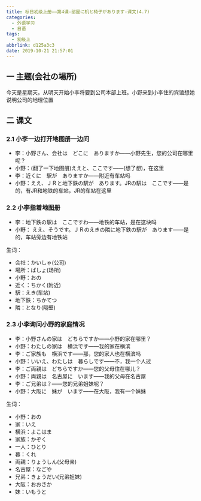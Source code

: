 ```yaml
---
title: 标日初级上册——第4课-部屋に机と椅子があります-课文(4.7)
categories:
  - 外语学习
  - 日语
tags:
  - 初级上
abbrlink: d125a3c3
date: 2019-10-21 21:57:01
---
```

## 一 主题(会社の場所)

今天是星期天。从明天开始小李将要到公司本部上班。小野来到小李住的宾馆想她说明公司的地理位置

<!--more-->

## 二 课文

### 2.1 小李一边打开地图册一边问
* 李：小野さん、会社は　どこに　ありますか——小野先生，您的公司在哪里呢？
* 小野：(翻了一下地图册)ええと、ここです——(想了想)，在这里
* 李：近くに　駅が　ありますか——附近有车站吗
* 小野：ええ、ＪＲと地下鉄の駅が　あります。JRの駅は　ここです——是的，有JR和地铁的车站，JR的车站在这里

### 2.2 小李指着地图册

* 李：地下鉄の駅は　ここですわ——地铁的车站，是在这块吗
* 小野： ええ、そうです。ＪＲのえきの隣に地下鉄の駅が　あります——是的，车站旁边有地铁站

生词：  

* 会社：かいしゃ(公司)
* 場所：ばしょ(场所)   
* 小野：おの
* 近く：ちかく(附近)
* 駅：えき(车站)
* 地下鉄：ちかてつ
* 隣：となり(隔壁)


### 2.3 小李询问小野的家庭情况
* 李：小野さんの家は　どちらですか——小野的家在哪里？
* 小野：わたしの家は　横浜です——我的家在横滨
* 李：ご家族も　横浜です——那，您的家人也在横滨吗
* 小野：いいえ、わたしは　暮らしです——不，我一个人过
* 李：ご両親は　どちらですか——您的父母住在哪儿？
* 小野：両親は　名古屋に　います——我的父母在名古屋
* 李：ご兄弟は？——您的兄弟姐妹呢？
* 小野：大阪に　妹が　います——在大阪，我有一个妹妹


生词：  
* 小野：おの
* 家：いえ
* 横浜：よこはま
* 家族：かぞく
* 一人：ひとり
* 暮：くれ
* 両親：りょうしん(父母亲)
* 名古屋：なごや
* 兄弟：きょうだい(兄弟姐妹)
* 大阪：おおさか
* 妹：いもうと
